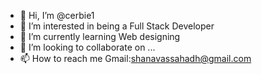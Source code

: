 - 👋 Hi, I’m @cerbie1
- 👀 I’m interested in being a Full Stack Developer
- 🌱 I’m currently learning Web designing
- 💞️ I’m looking to collaborate on ...
- 📫 How to reach me Gmail:shanavassahadh@gmail.com

<!---
cerbie1/cerbie1 is a ✨ special ✨ repository because its `README.md` (this file) appears on your GitHub profile.
You can click the Preview link to take a look at your changes.
--->

